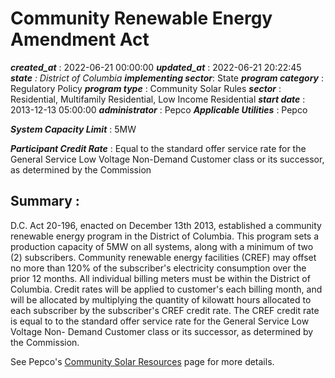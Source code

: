 # Community Renewable Energy Amendment Act 
 ***created_at*** : 2022-06-21 00:00:00 
 ***updated_at*** : 2022-06-21 20:22:45 
 ***state** : District of Columbia 
 **implementing sector***: State 
 ***program category*** : Regulatory Policy 
 ***program type*** : Community Solar Rules 
 ***sector*** : Residential, Multifamily Residential, Low Income Residential 
 ***start date*** : 2013-12-13 05:00:00 
 ***administrator*** : Pepco 
 ***Applicable Utilities*** : Pepco

 
 ***System Capacity Limit*** : 5MW

 
 ***Participant Credit Rate*** : Equal to the standard offer service rate for the General Service Low Voltage
Non-Demand Customer class or its successor, as determined by the Commission

 
 ## Summary : 
 D.C. Act 20-196, enacted on December 13th 2013, established a community
renewable energy program in the District of Columbia. This program sets a
production capacity of 5MW on all systems, along with a minimum of two (2)
subscribers. Community renewable energy facilities (CREF) may offset no more
than 120% of the subscriber's electricity consumption over the prior 12
months. All individual billing meters must be within the District of Columbia.
Credit rates will be applied to customer's each billing month, and will be
allocated by multiplying the quantity of kilowatt hours allocated to each
subscriber by the subscriber's CREF credit rate. The CREF credit rate is equal
to to the standard offer service rate for the General Service Low Voltage Non-
Demand Customer class or its successor, as determined by the Commission.  

See Pepco's [Community Solar
Resources](https://www.pepco.com/SmartEnergy/MyGreenPowerConnection/Pages/DC/CommunitySolarResources.aspx)
page for more details.  

  

 
 